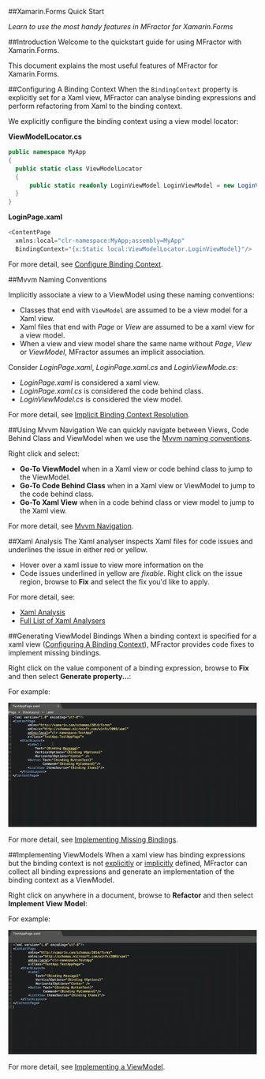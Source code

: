 
##Xamarin.Forms Quick Start

*Learn to use the most handy features in MFractor for Xamarin.Forms*

##Introduction
Welcome to the quickstart guide for using MFractor with Xamarin.Forms.

This document explains the most useful features of MFractor for Xamarin.Forms.

##Configuring A Binding Context
When the `BindingContext` property is explicitly set for a Xaml view, MFractor can analyse binding expressions and perform refactoring from Xaml to the binding context.

We explicitly configure the binding context using a view model locator:

**ViewModelLocator.cs**
```cs
public namespace MyApp
{
  public static class ViewModelLocator
  {
      public static readonly LoginViewModel LoginViewModel = new LoginViewModel();
  }
}
```

**LoginPage.xaml**
```cs
<ContentPage
  xmlns:local="clr-namespace:MyApp;assembly=MyApp"
  BindingContext="{x:Static local:ViewModelLocator.LoginViewModel}"/>
```

For more detail, see [Configure Binding Context](xamarin-forms/configure-binding-context.md).

##Mvvm Naming Conventions

Implicitly associate a view to a ViewModel using these naming conventions:

 * Classes that end with `ViewModel` are assumed to be a view model for a Xaml view.
 * Xaml files that end with *Page* or *View* are assumed to be a xaml view for a view model.
 * When a view and view model share the same name without *Page*, *View* or *ViewModel*, MFractor assumes an implicit association.

Consider *LoginPage.xaml*, *LoginPage.xaml.cs* and *LoginViewMode.cs*:

 * *LoginPage.xaml* is considered a xaml view.
 * *LoginPage.xaml.cs* is considered the code behind class.
 * *LoginViewModel.cs* is considered the view model.

For more detail, see [Implicit Binding Context Resolution](xamarin-forms/configure-binding-context.md#implicit-binding-context-resolution).

##Using Mvvm Navigation
We can quickly navigate between Views, Code Behind Class and ViewModel when we use the [Mvvm naming conventions](#-mvvm-naming-conventions).

Right click and select:

 * **Go-To ViewModel** when in a Xaml view or code behind class to jump to the ViewModel.
 * **Go-To Code Behind Class** when in a Xaml view or ViewModel to jump to the code behind class.
 * **Go-To Xaml View** when in a code behind class or view model to jump to the Xaml view.

For more detail, see [Mvvm Navigation](xamarin-forms/navigation.md#mvvm-navigation).

##Xaml Analysis
The Xaml analyser inspects Xaml files for code issues and underlines the issue in either red or yellow.

 * Hover over a xaml issue to view more information on the
 * Code issues underlined in yellow are *fixable*. Right click on the issue region, browse to **Fix** and select the fix you'd like to apply.

For more detail, see:

 * [Xaml Analysis](xamarin-forms/analysis.md)
 * [Full List of Xaml Analysers](xamarin-forms/tools-in-depth/analysers.md)

##Generating ViewModel Bindings
When a binding context is specified for a xaml view ([Configuring A Binding Context](xamarin-forms/configure-binding-context.md)), MFractor provides code fixes to implement missing bindings.

Right click on the value component of a binding expression, browse to  **Fix** and then select **Generate property...**:

For example:

![Generating a missing binding](/img/forms/generate-binding.gif)

For more detail, see [Implementing Missing Bindings](xamarin-forms/refactoring-and-code-generation.md#implementing-missing-bindings).

##Implementing ViewModels
When a xaml view has binding expressions but the binding context is not [explicitly](xamarin-forms/configure-binding-context.md#explicit-binding-context-resolution) or [implicitly](xamarin-forms/configure-binding-context.md#implicit-binding-context-resolution) defined, MFractor can collect all binding expressions and generate an implementation of the binding context as a ViewModel.

Right click on anywhere in a document, browse to **Refactor** and then select **Implement View Model**:

For example:

![Implementing a view model](/img/forms/implement-view-model.gif)

For more detail, see [Implementing a ViewModel](xamarin-forms/refactoring-and-code-generation.md#implementing-a-viewmodel).
